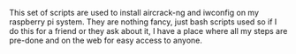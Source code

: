 This set of scripts are used to install aircrack-ng and iwconfig on
my raspberry pi system. They are nothing fancy, just bash scripts 
used so if I do this for a friend or they ask about it, I have a place
where all my steps are pre-done and on the web for easy access to anyone.
